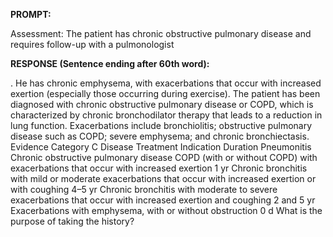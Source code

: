 **PROMPT:**

Assessment: The patient has chronic obstructive pulmonary disease and requires follow-up with a pulmonologist

**RESPONSE (Sentence ending after 60th word):**

. He has chronic emphysema, with exacerbations that occur with increased exertion (especially those occurring during exercise). The patient has been diagnosed with chronic obstructive pulmonary disease or COPD, which is characterized by chronic bronchodilator therapy that leads to a reduction in lung function. Exacerbations include bronchiolitis; obstructive pulmonary disease such as COPD; severe emphysema; and chronic bronchiectasis. Evidence Category C  Disease Treatment Indication Duration Pneumonitis Chronic obstructive pulmonary disease COPD (with or without COPD) with exacerbations that occur with increased exertion 1 yr Chronic bronchitis with mild or moderate exacerbations that occur with increased exertion or with coughing 4–5 yr Chronic bronchitis with moderate to severe exacerbations that occur with increased exertion and coughing 2 and 5 yr Exacerbations with emphysema, with or without obstruction 0 d  What is the purpose of taking the history? 